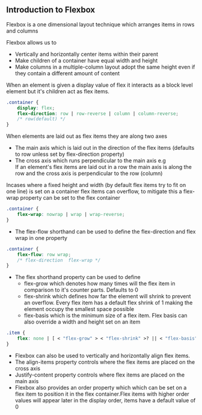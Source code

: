## Introduction to Flexbox

Flexbox is a one dimensional layout technique which arranges items in rows and columns

Flexbox allows us to

-  Vertically and horizontally center items within their parent
-  Make children of a container have equal width and height
-  Make columns in a multiple-column layout adopt the same height even if they contain a different amount of content

When an element is given a display value of flex it interacts as a block level element but it's children act as flex items.

```css
.container {
	display: flex;
	flex-direction: row | row-reverse | column | column-reverse;
	/* row(default) */
}
```

When elements are laid out as flex items they are along two axes

-  The main axis which is laid out in the direction of the flex items (defaults to row unless set by flex-direction property)
-  The cross axis which runs perpendicular to the main axis
   e.g  
   If an element's flex items are laid out in a row the main axis is along the row and the cross axis is perpendicular to the row (column)

Incases where a fixed height and width (by default flex items try to fit on one line) is set on a container flex items can overflow, to mitigate this a flex-wrap property can be set to the flex container

```css
.container {
	flex-wrap: nowrap | wrap | wrap-reverse;
}
```

-  The flex-flow shorthand can be used to define the flex-direction and flex wrap in one property

```css
.container {
	flex-flow: row wrap;
	/* flex-direction  flex-wrap */
}
```

-  The flex shorthand property can be used to define
   -  flex-grow which denotes how many times will the flex item in comparison to it's counter parts. Defaults to 0
   -  flex-shrink which defines how far the element will shrink to prevent an overflow. Every flex item has a default flex shrink of 1 making the element occupy the smallest space possible
   -  flex-basis which is the minimum size of a flex item. Flex basis can also override a width and height set on an item

```css
.item {
	flex: none | [ < "flex-grow" > < "flex-shrink" >? || < "flex-basis" > ];
}
```

-  Flexbox can also be used to vertically and horizontally align flex items.
-  The align-items property controls where the flex items are placed on the cross axis
-  Justify-content property controls where flex items are placed on the main axis
-  Flexbox also provides an order property which which can be set on a flex item to position it in the flex container.Flex items with higher order values will appear later in the display order, items have a default value of 0

